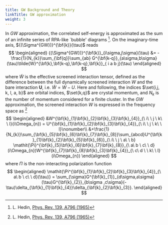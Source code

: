 ```yaml
---
title: GW Background and Theory
linkTitle: GW approximation
weight: 3
---
```



In $GW$ approximation, the correlated self-energy is approximated as the sum of an infinite series of RPA-like `bubble' diagrams [^hedin]. 
On the imaginary-time axis, ${(\Sigma^{GW})}^{\bf{k}}(\tau)$ reads 
$$
\begin{aligned}
{(\Sigma^{GW})}^{\bf{k}}_{i\sigma,j\sigma}(\tau) &= -\frac{1}{N_{k}}\sum_{\bf{q}}\sum_{ab} G^{\bf{k-q}}_{a\sigma,b\sigma}(\tau)\tilde{W}^{\bf{k},\bf{k-q},\bf{k-q},\bf{k}}_{ i a  b j}(\tau)
\end{aligned}
$$
where $\tilde{W}$ is the effective screened interaction tensor, defined as the difference between the full dynamically screened interaction $W$ and the bare interaction $\boldsymbol{U}$, i.e. $\tilde{W} = W - U$. 
Here and following, the indices $\set{i,j, k, l, a, b}$ are orbital indices, $\set{k,q}$ are crystal momentum, and $N_{k}$ is the number of momentum considered for a finite cluster.
In the $GW$ approximation, the screened interaction $W$ is expressed in the frequency space as [^hedin]
$$
\begin{aligned}
&W^{\bf{k}_{1}\bf{k}_{2}\bf{k}_{3}\bf{k}_{4}}_{\ i\ \ j \ k\  \ l}(i\Omega_{n}) = U^{\bf{k}_{1}\bf{k}_{2}\bf{k}_{3}\bf{k}_{4}}_{\ i\ \ j \ k\  \ l}\nonumber\\
&+\frac{1}{N_{k}}\sum_{\bf{k}_{5}\bf{k}_{6}\bf{k}_{7}\bf{k}_{8}}\sum_{abcd}U^{\bf{k}_{1}\bf{k}_{2}\bf{k}_{5}\bf{k}_{6}}_{\ i\ \ j \ a\  \ b} \mathit{\Pi}^{\bf{k}_{5}\bf{k}_{6}\bf{k}_{7}\bf{k}_{8}}_{\ a\ b \ c\  \ d}(i\Omega_{n})W^{\bf{k}_{7}\bf{k}_{8}\bf{k}_{3}\bf{k}_{4}}_{\ c\ d \ \ k\  \ l}(i\Omega_{n})
\end{aligned}
$$
where $\boldsymbol{\mathit{\Pi}}$ is the non-interacting polarization function 
$$
\begin{aligned}
\mathit{\Pi^{\bf{k}_{1}\bf{k}_{2}\bf{k}_{3}\bf{k}_{4}}_{\ a\ b \ c\  \ d}(\tau)} = \sum_{\sigma}G^{\bf{k}_{1}}_{d\sigma,a\sigma}(\tau)G^{\bf{k}_{2}}_{b\sigma ,c\sigma}(-\tau)\delta_{\bf{k}_{1}\bf{k}_{4}}\delta_{\bf{k}_{2}\bf{k}_{3}}. 
\end{aligned}
$$

[^hedin]: L. Hedin, [Phys. Rev. 139, A796 (1965)](https://doi.org/10.1103/PhysRev.139.A796)